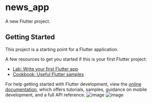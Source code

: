 # news_app

A new Flutter project.

## Getting Started

This project is a starting point for a Flutter application.

A few resources to get you started if this is your first Flutter project:

- [Lab: Write your first Flutter app](https://docs.flutter.dev/get-started/codelab)
- [Cookbook: Useful Flutter samples](https://docs.flutter.dev/cookbook)

For help getting started with Flutter development, view the
[online documentation](https://docs.flutter.dev/), which offers tutorials,
samples, guidance on mobile development, and a full API reference.
![image](https://user-images.githubusercontent.com/73183702/174598739-3b6816f3-0727-4775-932a-8098033e51c3.png)
![image](https://user-images.githubusercontent.com/73183702/174598767-399d9ded-90da-442a-87fa-8f536100e4ac.png)
